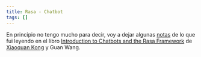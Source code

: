```yaml
---
title: Rasa - Chatbot
tags: []
---
```

En principio no tengo mucho para decir, voy a dejar algunas [notas](./rasa-book) de lo que fui leyendo en el libro [Introduction to Chatbots and the Rasa Framework](https://www.amazon.com/dp/1801077053)  de [Xiaoquan Kong](https://github.com/howl-anderson) y Guan Wang.